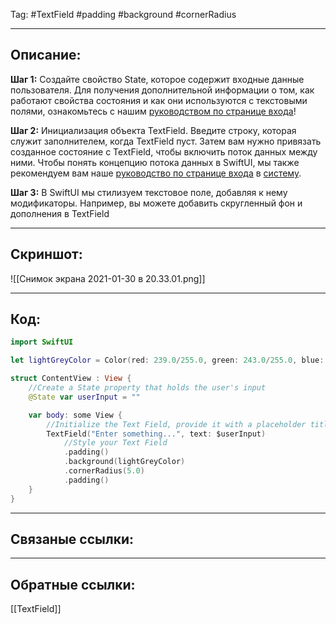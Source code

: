 Tag: #TextField #padding #background #cornerRadius

---
## Описание:
**Шаг 1:** Создайте свойство State, которое содержит входные данные пользователя. Для получения дополнительной информации о том, как работают свойства состояния и как они используются с текстовыми полями, ознакомьтесь с нашим [руководством по странице входа](https://www.blckbirds.com/post/login-page-in-swiftui-1)!

**Шаг 2:** Инициализация объекта TextField. Введите строку, которая служит заполнителем, когда TextField пуст. Затем вам нужно привязать созданное состояние с TextField, чтобы включить поток данных между ними. Чтобы понять концепцию потока данных в SwiftUI, мы также рекомендуем вам наше [руководство по странице входа](https://blckbirds.com/post/login-page-in-swiftui-1/) в [систему](https://blckbirds.com/post/login-page-in-swiftui-1/).  

**Шаг 3:** В SwiftUI мы стилизуем текстовое поле, добавляя к нему модификаторы. Например, вы можете добавить скругленный фон и дополнения в TextField

---
## Скриншот:
![[Снимок экрана 2021-01-30 в 20.33.01.png]]

---
## Код:

``` swift
import SwiftUI

let lightGreyColor = Color(red: 239.0/255.0, green: 243.0/255.0, blue: 244.0/255.0, opacity: 1.0)

struct ContentView : View {
    //Create a State property that holds the user's input
    @State var userInput = ""

    var body: some View {
        //Initialize the Text Field, provide it with a placeholder title and bind it to the State
        TextField("Enter something...", text: $userInput)
            //Style your Text Field
            .padding()
            .background(lightGreyColor)
            .cornerRadius(5.0)
            .padding()
    }
}
```


---
## Связаные ссылки:


---
## Обратные ссылки:
[[TextField]]
